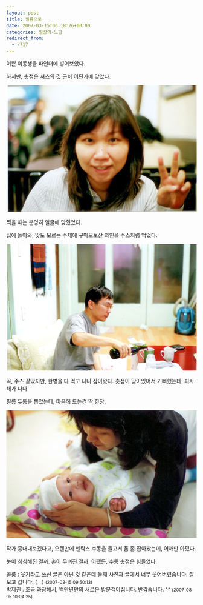 ```yaml
---
layout: post
title: 필름으로
date: 2007-03-15T06:18:26+00:00
categories: 일상의-느낌
redirect_from:
  - /717
---
```


이쁜 여동생을 파인더에 넣어보았다.

하지만, 촛점은 셔츠의 깃 근처 어딘가에 맞았다.

![ ](/assets/media/uploads_2007_03_Untitled-2.jpg)

찍을 때는 분명히 얼굴에 맞췄었다.

집에 돌아와, 맛도 모르는 주제에 구마모토산 와인을 주스처럼 먹었다.

![ ](/assets/media/uploads_2007_03_Untitled-3.jpg)

꼭, 주스 같았지만, 한병을 다 먹고 나니 잠이왔다. 촛점이 맞아있어서 기뻐했는데, 피사체가 나다.

필름 두통을 뽑았는데, 마음에 드는건 딱 한장.

![ ](/assets/media/uploads_2007_03_Untitled-1.jpg)

작가 흉내내보겠다고, 오랜만에 펜탁스 수동을 들고서 폼 좀 잡아봤는데, 어깨만 아펐다.

눈이 침침해진 걸까. 손이 무뎌진 걸까. 어쨌든, 수동 촛점은 힘들었다.
<div id=comments>
<div class=comment>
<!--- cmt:1097 --->
<!--- mail: --->
<!--- parent:0 --->
골룸 : 
웃기라고 쓰신 글은 아닌 것 같은데 둘째 사진과 글에서 너무 웃어버렸습니다. 잘 보고 갑니다. (__)
 <small>(2007-03-15 09:50:13)</small>
</div>
<div class=comment>
<!--- cmt:1098 --->
<!--- mail: --->
<!--- parent:1097 --->
박제권 : 
조금 과장해서, 백만년만의 새로운 방문객이십니다. 반갑습니다. ^^
 <small>(2007-08-05 10:04:25)</small>
</div>
</div>
